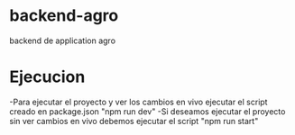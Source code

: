 # backend-agro
backend de application agro

# Ejecucion
-Para ejecutar el proyecto y ver los cambios en vivo ejecutar el script creado en package.json "npm run dev"
-Si deseamos ejecutar el proyecto sin ver cambios en vivo debemos ejecutar el script "npm run start"
